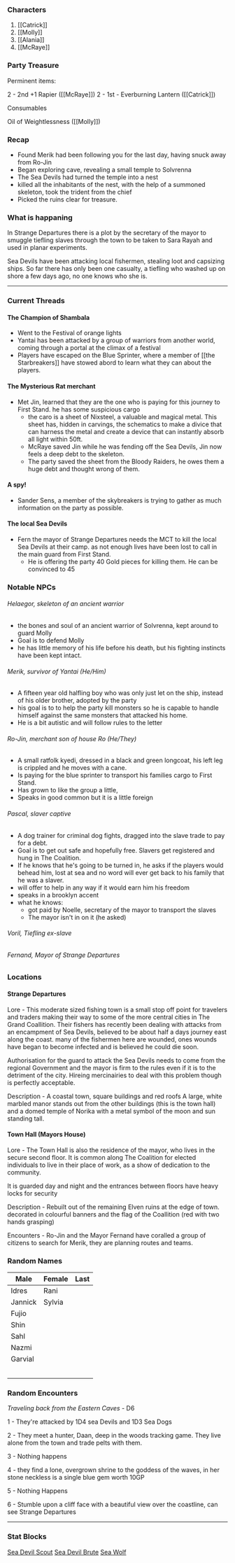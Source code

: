 ### Characters
1. [[Catrick]]
2. [[Molly]]
3. [[Alania]]
4. [[McRaye]]

### Party Treasure

Perminent items: 

2 - 2nd +1 Rapier ([[McRaye]])
2 - 1st - Everburning Lantern ([[Catrick]])

Consumables

Oil of Weightlessness ([[Molly]]) 

### Recap

- Found Merik had been following you for the last day, having snuck away from Ro-Jin
- Began exploring cave, revealing a small temple to Solvrenna 
- The Sea Devils had turned the temple into a nest
- killed all the inhabitants of the nest, with the help of a summoned skeleton, took the trident from the chief
- Picked the ruins clear for treasure. 

###  What is happaning

In Strange Departures there is a plot by the secretary of the mayor to smuggle tiefling slaves through the town to be taken to Sara Rayah and used in planar experiments. 

Sea Devils have been attacking local fishermen, stealing loot and capsizing ships. So far there has only been one casualty, a tiefling who washed up on shore a few days ago, no one knows who she is. 


---

### Current Threads

#### The Champion of Shambala

- Went to the Festival of orange lights
- Yantai has been attacked by a group of warriors from another world, coming through a portal at the climax of a festival
- Players have escaped on the Blue Sprinter, where a member of [[the Starbreakers]] have stowed abord to learn what they can about the players.

#### The Mysterious Rat merchant

- Met Jin, learned that they are the one who is paying for this journey to First Stand. he has some suspicious cargo 
	- the caro is a sheet of Nixsteel, a valuable and magical metal. This sheet has, hidden in carvings, the schematics to make a divice that can harness the metal and create a device that can instantly absorb all light within 50ft. 
	- McRaye saved Jin while he was fending off the Sea Devils, Jin now feels a deep debt to the skeleton. 
	- The party saved the sheet from the Bloody Raiders, he owes them a huge debt and thought wrong of them. 


#### A spy! 

* Sander Sens, a member of the skybreakers is trying to gather as much information on the party as possible. 

#### The local Sea Devils

- Fern the mayor of Strange Departures needs the MCT to kill the local Sea Devils at their camp. as not enough lives have been lost to call in the main guard from First Stand. 
	- He is offering the party 40 Gold pieces for killing them. He can be convinced to 45



### Notable NPCs 

######  Helaegor, skeleton of an ancient warrior 

- the bones and soul of an ancient warrior of Solvrenna, kept around to guard Molly
- Goal is to defend Molly
- he has little memory of his life before his death, but his fighting instincts have been kept intact. 

###### Merik, survivor of Yantai (He/Him)

- A fifteen year old halfling boy who was only just let on the ship, instead of his older brother, adopted by the party
- his goal is to to help the party kill monsters so he is capable to handle himself against the same monsters that attacked his home. 
- He is a bit autistic and will follow rules to the letter

###### Ro-Jin, merchant son of house Ro (He/They)

- A small ratfolk kyedi, dressed in a black and green longcoat, his left leg is crippled and he moves with a cane. 
- Is paying for the blue sprinter to transport his families cargo to First Stand.
- Has grown to like the group a little,
- Speaks in good common but it is a little foreign 

###### Pascal, slaver captive

- A dog trainer for criminal dog fights, dragged into the slave trade to pay for a debt. 
- Goal is to get out safe and hopefully free. Slavers get registered and hung in The Coalition. 
- If he knows that he's going to be turned in, he asks if the players would behead him, lost at sea and no word will ever get back to his family that he was a slaver. 
- will offer to help in any way if it would earn him his freedom
- speaks in a brooklyn accent
- what he knows:
	- got paid by Noelle, secretary of the mayor to transport the slaves
	- The mayor isn't in on it (he asked)

###### Voril, Tiefling ex-slave

###### Fernand, Mayor of Strange Departures

### Locations

#### Strange Departures

Lore - This moderate sized fishing town is a small stop off point for travelers and traders making their way to some of the more central cities in The Grand Coallition. Their fishers has recently been dealing with attacks from an encampment of Sea Devils, believed to be about half a days journey east along the coast. many of the fishermen here are wounded, ones wounds have began to become infected and is believed he could die soon. 

Authorisation for the guard to attack the Sea Devils needs to come from the regional Government and the mayor is firm to the rules even if it is to the detriment of the city. Hireing mercinairies to deal with this problem though is perfectly acceptable. 

Description - A coastal town, square buildings and red roofs A large, white marbled manor stands out from the other buildings (this is the town hall) and a domed temple of Norika with a metal symbol of the moon and sun standing tall.

#### Town Hall (Mayors House)

Lore - The Town Hall is also the residence of the mayor, who lives in the secure second floor. It is common along The Coalition for elected individuals to live in their place of work, as a show of dedication to the community. 

It is guarded day and night and the entrances between floors have heavy locks for security

Description - Rebuilt out of the remaining Elven ruins at the edge of town. decorated in colourful banners and the flag of the Coallition (red with two hands grasping)

Encounters - Ro-Jin and the Mayor Fernand have coralled a group of citizens to search for Merik, they are planning routes and teams.

### Random Names

| Male    | Female | Last |
| ------- | ------ | ---- |
| Idres   | Rani   |      |
| Jannick | Sylvia |      |
| Fujio   |        |      |
| Shin    |        |      |
| Sahl    |        |      |
| Nazmi   |        |      |
| Garvial |        |      |
|         |        |      |
|         |        |      |
|         |        |      |
|         |        |      |
|         |        |      |


### Random Encounters

*Traveling back from the Eastern Caves* - D6

1 -  They're attacked by 1D4 sea Devils and 1D3 Sea Dogs

2 - They meet a hunter, Daan, deep in the woods tracking game. They live alone from the town and trade pelts with them.  

3 - Nothing happens

4 - they find a lone, overgrown shrine to the goddess of the waves, in her stone neckless is a single blue gem worth 10GP 

5 - Nothing Happens

6 - Stumble upon a cliff face with a beautiful view over the coastline, can see Strange Departures


---

### Stat Blocks

[Sea Devil Scout](https://2e.aonprd.com/Monsters.aspx?ID=358)
[Sea Devil Brute](https://2e.aonprd.com/Monsters.aspx?ID=359)
[Sea Wolf](https://2e.aonprd.com/Monsters.aspx?ID=3241&Redirected=1)






